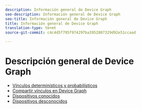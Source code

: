 ```yaml
---
description: Información general de Device Graph
seo-description: Información general de Device Graph
seo-title: Información general de Device Graph
title: Información general de Device Graph
translation-type: tm+mt
source-git-commit: c4c4d5f795f974297ba3952807329d92e51ccaad

---
```



# Descripción general de Device Graph

* [Vínculos determinísticos y probabilísticos](links.md)
* [Compartir vínculos en Device Graph](link-sharing.md)
* [Dispositivos conocidos](known-device.md)
* [Dispositivos desconocidos](unknown-device.md)
